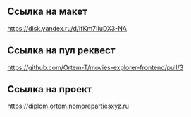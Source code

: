 ## Ссылка на макет
https://disk.yandex.ru/d/IfKm7IIuDX3-NA

## Ссылка на пул реквест
https://github.com/Ortem-T/movies-explorer-frontend/pull/3

## Ссылка на проект
https://diplom.ortem.nomorepartiesxyz.ru
